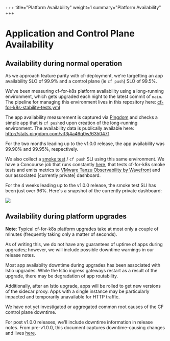 +++
title="Platform Availability"
weight=1
summary="Platform Availability"
+++

# Application and Control Plane Availability

## Availability during normal operation

As we approach feature parity with cf-deployment, we're targetting an app availability SLO of 99.9% and a control plane (ie `cf push`) SLO of 99.5%.

We've been measuring cf-for-k8s platform availability using a long-running environment, which gets upgraded each night to the latest commit of `main`. The pipeline for managing this environment lives in this repository here: [cf-for-k8s-stability-tests.yml](https://github.com/cloudfoundry/cf-for-k8s/ci/pipelines/cf-for-k8s-stability-tests.yml)

The app availability measurement is captured via [Pingdom](https://www.pingdom.com/) and checks a simple app that is `cf push`ed upon creation of the long-running environment. The availability data is publically available here: http://stats.pingdom.com/vif3j4a46q0w/6350471

For the two months leading up to the v1.0.0 release, the app availability was 99.90% and 99.95%, respectively.

We also collect a [smoke test](https://github.com/cloudfoundry/cf-for-k8s/tests/smoke/smoke_test.go) / `cf push` SLI using this same environment. We have a Concourse job that runs constantly [here](https://release-integration.ci.cf-app.com/teams/main/pipelines/cf-for-k8s-stability-tests/jobs/long-lived-env-sli), that tests cf-for-k8s smoke tests and emits metrics to [VMware Tanzu Observability by Wavefront](https://tanzu.vmware.com/observability) and our associated [currently private] dashboard.

For the 4 weeks leading up to the v1.0.0 release, the smoke test SLI has been just over 96%. Here's a snapshot of the currently private dashboard:

![](assets/dashboard-snapshot-20201020.png)

## Availability during platform upgrades

**Note**: Typical cf-for-k8s platform upgrades take at most only a couple of minutes (frequently taking only a matter of seconds).

As of writing this, we do not have any guarantees of uptime of apps during upgrades; however, we will include possible downtime warnings in our release notes.

Most app availabilty downtime during upgrades has been associated with Istio upgrades. While the Istio ingress gateways restart as a result of the upgrade, there may be degradation of app routability. 

Additionally, after an Istio upgrade, apps will be rolled to get new versions of the sidecar proxy. Apps with a single instance may be particularly impacted and temporarily unavailable for HTTP traffic.

We have not yet investigated or aggregated common root causes of the CF control plane downtime.

For post v1.0.0 releases, we'll include downtime information in release notes. From pre-v1.0.0, this document captures downtime-causing changes and lives [here](https://docs.google.com/spreadsheets/d/1eJEOJg7WLqL8n_S-woKAMYGunh9jyhI0sFMScmxi9F4/edit#gid=0).
